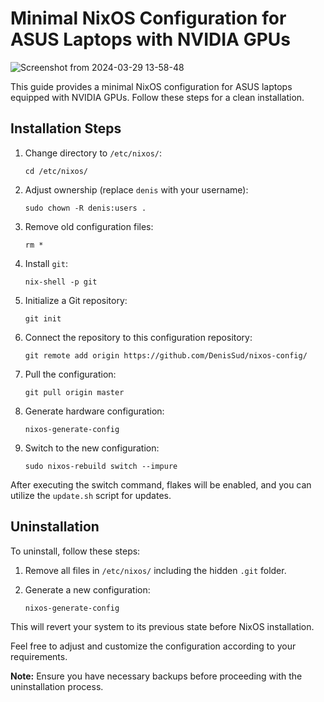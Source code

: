 # Minimal NixOS Configuration for ASUS Laptops with NVIDIA GPUs


![Screenshot from 2024-03-29 13-58-48](https://github.com/sjhaleprogrammer/nixos/assets/60676867/260ec810-9c87-4303-a8fb-af466c582683)


This guide provides a minimal NixOS configuration for ASUS laptops equipped with NVIDIA GPUs. Follow these steps for a clean installation.

## Installation Steps

1. Change directory to `/etc/nixos/`:

    ```
    cd /etc/nixos/
    ```

2. Adjust ownership (replace `denis` with your username):

    ```
    sudo chown -R denis:users .
    ```

3. Remove old configuration files:

    ```
    rm *
    ```

4. Install `git`:

    ```
    nix-shell -p git
    ```

5. Initialize a Git repository:

    ```
    git init
    ```

6. Connect the repository to this configuration repository:

    ```
    git remote add origin https://github.com/DenisSud/nixos-config/
    ```

7. Pull the configuration:

    ```
    git pull origin master
    ```

8. Generate hardware configuration:

    ```
    nixos-generate-config
    ```

9. Switch to the new configuration:

    ```
    sudo nixos-rebuild switch --impure
    ```

After executing the switch command, flakes will be enabled, and you can utilize the `update.sh` script for updates.

## Uninstallation

To uninstall, follow these steps:

1. Remove all files in `/etc/nixos/` including the hidden `.git` folder.

2. Generate a new configuration:

    ```
    nixos-generate-config
    ```

This will revert your system to its previous state before NixOS installation.

Feel free to adjust and customize the configuration according to your requirements.

**Note:** Ensure you have necessary backups before proceeding with the uninstallation process.

